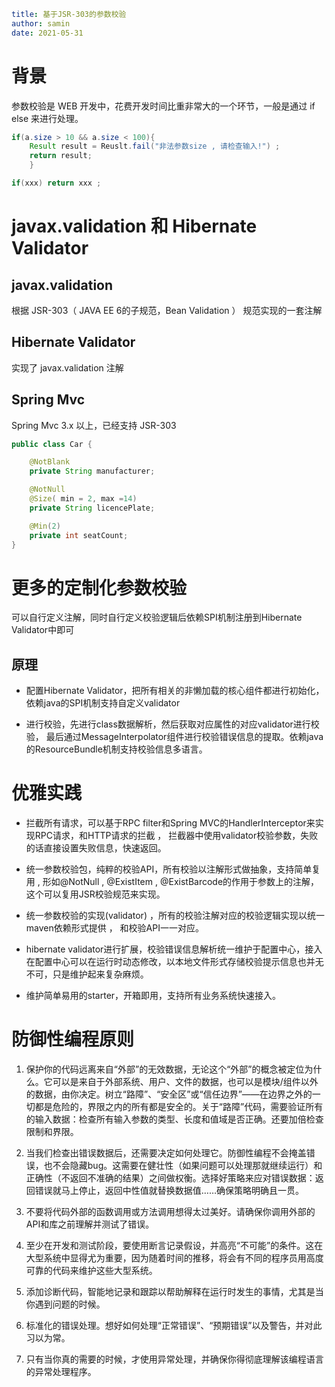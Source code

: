 ```yaml
title: 基于JSR-303的参数校验
author: samin
date: 2021-05-31
```

# 背景

参数校验是 WEB 开发中，花费开发时间比重非常大的一个环节，一般是通过 if else 来进行处理。

```java
if(a.size > 10 && a.size < 100){ 
    Result result = Reuslt.fail("非法参数size , 请检查输入!") ;
    return result;
    }

if(xxx) return xxx ;
```

# javax.validation 和 Hibernate Validator

## javax.validation

根据 JSR-303（ JAVA EE 6的子规范，Bean Validation ） 规范实现的一套注解

## Hibernate Validator

实现了 javax.validation 注解

## Spring Mvc

Spring Mvc 3.x 以上，已经支持 JSR-303

```java
public class Car {

    @NotBlank
    private String manufacturer;

    @NotNull
    @Size( min = 2, max =14)
    private String licencePlate;

    @Min(2)
    private int seatCount;
}
```

# 更多的定制化参数校验

可以自行定义注解，同时自行定义校验逻辑后依赖SPI机制注册到Hibernate Validator中即可

## 原理

- 配置Hibernate Validator，把所有相关的非懒加载的核心组件都进行初始化，依赖java的SPI机制支持自定义validator

- 进行校验，先进行class数据解析，然后获取对应属性的对应validator进行校验， 最后通过MessageInterpolator组件进行校验错误信息的提取。依赖java的ResourceBundle机制支持校验信息多语言。

# 优雅实践

- 拦截所有请求，可以基于RPC filter和Spring MVC的HandlerInterceptor来实现RPC请求，和HTTP请求的拦截 ， 拦截器中使用validator校验参数，失败的话直接设置失败信息，快速返回。

- 统一参数校验包，纯粹的校验API，所有校验以注解形式做抽象，支持简单复用 , 形如@NotNull , @ExistItem , @ExistBarcode的作用于参数上的注解， 这个可以复用JSR校验规范来实现。

- 统一参数校验的实现(validator) ，所有的校验注解对应的校验逻辑实现以统一maven依赖形式提供 ， 和校验API一一对应。

- hibernate validator进行扩展，校验错误信息解析统一维护于配置中心，接入在配置中心可以在运行时动态修改，以本地文件形式存储校验提示信息也并无不可，只是维护起来复杂麻烦。

- 维护简单易用的starter，开箱即用，支持所有业务系统快速接入。

# 防御性编程原则

1. 保护你的代码远离来自“外部”的无效数据，无论这个“外部”的概念被定位为什么。它可以是来自于外部系统、用户、文件的数据，也可以是模块/组件以外的数据，由你决定。树立“路障”、“安全区”或“信任边界”——在边界之外的一切都是危险的，界限之内的所有都是安全的。关于“路障”代码，需要验证所有的输入数据：检查所有输入参数的类型、长度和值域是否正确。还要加倍检查限制和界限。

2. 当我们检查出错误数据后，还需要决定如何处理它。防御性编程不会掩盖错误，也不会隐藏bug。这需要在健壮性（如果问题可以处理那就继续运行）和正确性（不返回不准确的结果）之间做权衡。选择好策略来应对错误数据：返回错误就马上停止，返回中性值就替换数据值……确保策略明确且一贯。

3. 不要将代码外部的函数调用或方法调用想得太过美好。请确保你调用外部的API和库之前理解并测试了错误。

4. 至少在开发和测试阶段，要使用断言记录假设，并高亮“不可能”的条件。这在大型系统中显得尤为重要，因为随着时间的推移，将会有不同的程序员用高度可靠的代码来维护这些大型系统。

5. 添加诊断代码，智能地记录和跟踪以帮助解释在运行时发生的事情，尤其是当你遇到问题的时候。

6. 标准化的错误处理。想好如何处理“正常错误”、“预期错误”以及警告，并对此习以为常。

7. 只有当你真的需要的时候，才使用异常处理，并确保你得彻底理解该编程语言的异常处理程序。